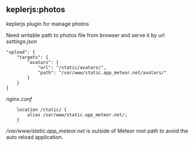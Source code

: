 ## keplerjs:photos

keplerjs plugin for manage photos

Need writable path to photos file from browser and serve it by url
*settings.json*
```
"upload": {
    "targets": {
        "avatars": {
            "url": "/static/avatars/",
            "path": "/var/www/static.app_meteor.net/avatars/"
        }
    }
}
```

*nginx.conf*
```
    location /static/ { 
        alias /var/www/static.app_meteor.net/;
    }
```

*/var/www/static.app_meteor.net* is outside of Meteor root path to avoid the auto reload application.